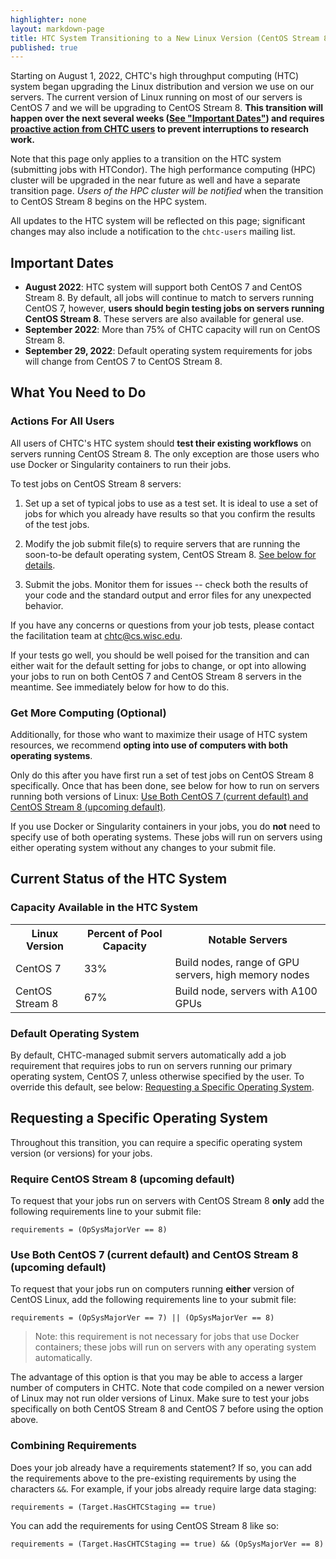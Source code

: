 ```yaml
---
highlighter: none
layout: markdown-page
title: HTC System Transitioning to a New Linux Version (CentOS Stream 8)
published: true
---
```


Starting on August 1, 2022, CHTC's high throughput computing (HTC) system began upgrading
the Linux distribution and version we use on our servers. The current version of Linux running on 
most of our servers is CentOS 7 and we will be upgrading to CentOS Stream 8. **This 
transition will happen over the next several weeks ([See "Important Dates"](#important-dates))
and requires [proactive action from CHTC users](#what-you-need-to-do) to prevent 
interruptions to research work.** 

Note that this page only applies to a transition on the HTC system (submitting jobs 
with HTCondor). The high performance computing (HPC) cluster will be upgraded in 
the near future as well and have a separate transition 
page. _Users of the HPC cluster will be notified_ when the transition to CentOS Stream 8 begins on the HPC system. 

All updates to the HTC system will be reflected on this page; significant changes may 
also include a notification to the `chtc-users` mailing list. 

## Important Dates

* **August 2022**: HTC system will support both CentOS 7 and CentOS Stream 8. By default, 
all jobs will continue to match to servers running CentOS 7, however,
**users should begin testing jobs on servers running CentOS Stream 8**. These servers are also 
available for general use. 
* **September 2022**: More than 75% of CHTC capacity will run on CentOS Stream 8.
* **September 29, 2022**: Default operating system requirements for jobs will change from CentOS 7 to 
CentOS Stream 8.

## What You Need to Do

### Actions For All Users

All users of CHTC's HTC system should **test their existing workflows** on servers running CentOS Stream 8. 
The only exception are those users who use Docker or Singularity containers 
to run their jobs. 

To test jobs on CentOS Stream 8 servers:

1. Set up a set of typical jobs to use as a test set. It is ideal 
to use a set of jobs for which you already have results so that you confirm 
the results of the test jobs. 

2. Modify the job submit file(s) to require servers that are running the 
soon-to-be default operating system, CentOS Stream 8. 
[See below for details](#require-centos-stream-8-upcoming-default).

3. Submit the jobs. Monitor them for issues -- check both the results of 
your code and the standard output and error files for any unexpected behavior. 

If you have any concerns or questions from your job tests, please contact 
the facilitation team at chtc@cs.wisc.edu. 

If your tests go well, you should be well poised for the transition and can either 
wait for the default setting for jobs to change, or opt into allowing your jobs to 
run on both CentOS 7 and CentOS Stream 8 servers in 
the meantime. See immediately below for how to do this. 

### Get More Computing (Optional)

Additionally, for those who want to maximize their usage of HTC system 
resources, we recommend **opting into use of computers with both operating systems**. 

Only do this after you have first run a set of test jobs on CentOS Stream 8 specifically. 
Once that has been done, see below for how to run on servers running both 
versions of Linux: [Use Both CentOS 7 (current default) and CentOS Stream 8 (upcoming 
default)](#use-both-centos-7-current-default-and-centos-stream-8-upcoming-default).

If you use Docker or Singularity containers in your jobs, you do **not** need to 
specify use of both operating systems. These jobs will run on servers using either 
operating system without any changes to your submit file. 

## Current Status of the HTC System

### Capacity Available in the HTC System

<table class="gtable">
  <tr>
    <th>Linux Version</th>
    <th>Percent of Pool Capacity</th>
    <th>Notable Servers</th>
  </tr>
  <tr>
    <td>CentOS 7</td> 
    <td>33%</td>
    <td>Build nodes, range of GPU servers, high memory nodes</td>
  </tr>
  <tr>
    <td>CentOS Stream 8</td> 
    <td>67%</td>
    <td>Build node, servers with A100 GPUs</td>
  </tr>
</table>

### Default Operating System

By default, CHTC-managed submit servers automatically add a job 
requirement that requires jobs to run on servers running our primary operating system,
CentOS 7, unless otherwise specified by the user. To override this default, see below: [Requesting a Specific
Operating System](#requesting-a-specific-operating-system).

## Requesting a Specific Operating System

Throughout this transition, you can require a specific operating system 
version (or versions) for your jobs. 

### Require CentOS Stream 8 (upcoming default)

To request that your jobs run on servers with CentOS Stream 8 **only** add the
following requirements line to your submit file:

``` {.sub}
requirements = (OpSysMajorVer == 8)
```

### Use Both CentOS 7 (current default) and CentOS Stream 8 (upcoming default)

To request that your jobs run on computers running **either** version of 
CentOS Linux, add the following requirements line to your submit file:

``` {.sub}
requirements = (OpSysMajorVer == 7) || (OpSysMajorVer == 8)
```

> Note: this requirement is not necessary for jobs that use Docker containers; 
> these jobs will run on servers with any operating system automatically. 

The advantage of this option is that you may be able to access a
larger number of computers in CHTC. Note that code compiled on a
newer version of Linux may not run older versions of Linux. Make
sure to test your jobs specifically on both CentOS Stream 8 and CentOS 7
before using the option above.

### Combining Requirements

Does your job already have a requirements statement? If so, you can
add the requirements above to the pre-existing requirements by using
the characters `&&`. For example, if your jobs already require large
data staging:

``` {.submit}
requirements = (Target.HasCHTCStaging == true) 
```

You can add the requirements for using CentOS Stream 8 like so:

``` {.submit}
requirements = (Target.HasCHTCStaging == true) && (OpSysMajorVer == 8)
```



